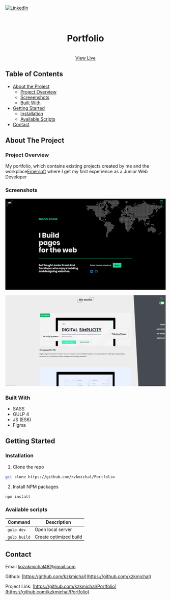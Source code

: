 <!-- [![MIT License][license-shield]][license-url] -->

[![LinkedIn][linkedin-shield]][linkedin-url]

<br />
  <h1 align="center">Portfolio</h1>

  <p align="center">
    <br />
    <a href="https://kzkmichal.github.io/Portfolio/">View Live</a>
  </p>
</p>

<!-- TABLE OF CONTENTS -->

## Table of Contents

- [About the Project](#about-the-project)
  - [Project Overview](#project-overview)
  - [Screeenshots](#screenshots)
  - [Built With](#built-with)
- [Getting Started](#getting-started)
  - [Installation](#installation)
  - [Available Scripts](#available-scripts)
- [Contact](#contact)

<!-- ABOUT THE PROJECT -->

## About The Project

### Project Overview

<p>

My portfolio, which contains existing projects created by me
and the workplace[Emersoft](https://emersoft.co/) where I get my first experience as a Junior Web Developer

</p>

### Screenshots

<p align="center">
    <img src="./src/images/Portfolio_screenshot_1.png" alt="Screenshot">
</p>

<p align="center">
    <img src="./src/images/Portfolio_screenshot_2.png" alt="Screenshot">
</p>

### Built With

- SASS
- GULP 4
- JS (ES6)
- Figma

<!-- GETTING STARTED -->

## Getting Started

### Installation

1. Clone the repo

```sh
git clone https://github.com/kzkmichal/Portfolio
```

2. Install NPM packages

```sh
npm install
```

### Available scripts

| Command      | Description            |
| ------------ | ---------------------- |
| `gulp dev`   | Open local server      |
| `gulp build` | Create optimized build |

<!-- CONTACT -->

## Contact

Email [kozakmichal48@gmail.com](mailto:kozakmichal48@gmail.com)

Github: [https://github.com/kzkmichal](https://github.com/kzkmichal)

Project Link: [https://github.com/kzkmichal/Portfolio](https://github.com/kzkmichal/Portfolio)

<!-- MARKDOWN LINKS & IMAGES -->
<!-- [license-shield]: https://img.shields.io/github/license/othneildrew/Best-README-Template.svg?style=flat-square
[license-url]: https://github.com/othneildrew/Best-README-Template/blob/master/LICENSE.txt -->

[linkedin-shield]: https://img.shields.io/badge/-LinkedIn-black.svg?style=flat-square&logo=linkedin&colorB=555
[linkedin-url]: https://www.linkedin.com/in/michal-kozak-7a881013b/
